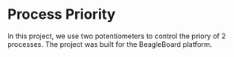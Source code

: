 # Process Priority

In this project, we use two potentiometers to control the priory of 2 processes.
The project was built for the BeagleBoard platform.
